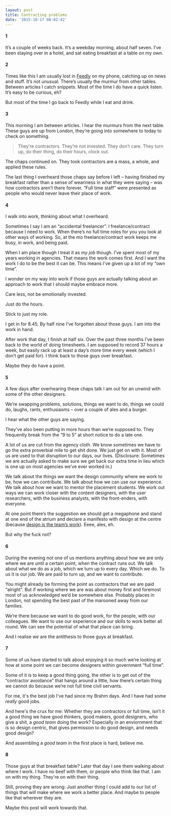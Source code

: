 ```yaml
---
layout: post
title: Contracting problems
date: '2015-10-17 08:02:42'
---
```


#### 1
It’s a couple of weeks back. It’s a weekday morning, about half seven. I’ve been staying over in a hotel, and sat eating breakfast at a table on my own.

#### 2
Times like this I am usually lost in [Feedly](http://www.feedly.com/) on my phone, catching up on news and stuff. It’s not unusual. There’s usually the murmur from other tables. Between articles I catch snippets. Most of the time I do have a quick listen. It’s easy to be curious, eh?

But most of the time I go back to Feedly while I eat and drink.

#### 3
This morning I am between articles. I hear the murmurs from the next table. These guys are up from London, they’re going into somewhere to today to check on something.

> They’re contractors. They’re not invested. They don’t care. They turn up, do their thing, do their hours, clock out.

The chaps continued on. They took contractors are a mass, a whole, and applied these rules.

The last thing I overheard those chaps say before I left – having finished my breakfast rather than a sense of weariness in what they were saying – was how contractors aren’t there forever. “Full time staff” were presented as people who would never leave their place of work.

#### 4
I walk into work, thinking about what I overheard.

Sometimes I say I am an “accidental freelancer”. I freelance/contract because I need to work. When there’s no full time roles for you you look at other ways of working. So, at the mo freelance/contract work keeps me busy, in work, and being paid.

When I am place though I treat it as *my job* though. I’ve spent most of my years working in agencies. That means the work comes first. And I want the work I do to be the best it can be. This means I've given up a lot of my “own time”.

I wonder on my way into work if those guys are actually talking about an approach to work that I should maybe embrace more.

Care less, not be emotionally invested.

Just do the hours.

Stick to just my role.

I get in for 8.45. By half nine I’ve forgotten about those guys. I am into the work in hand.

After work that day, I finish at half six. Over the past three months I’ve been back to the world of doing timesheets. I am supposed to record 37 hours a week, but easily rack up at least a day’s more time every week (which I don’t get paid for). I think back to those guys over breakfast.

Maybe they do have a point.

#### 5
A few days after overhearing these chaps talk I am out for an unwind with some of the other designers.

We’re swapping problems, solutions, things we want to do, things we could do, laughs, rants, enthusiasms – over a couple of ales and a burger.

I hear what the other guys are saying.

They’ve also been putting in more hours than we’re supposed to. They frequently break from the “9 to 5” at short notice to do a late one.

A lot of us are cut from the agency cloth. We know sometimes we have to go the extra proverbial mile to get shit done. We just get on with it. Most of us are used to that disruption to our days, our lives. (Disclosure: Sometimes we are actually asked to make sure we get back our extra time in lieu which is one up on most agencies we’ve ever worked in.)

We talk about the things we want the design community where we work to be, how we can contribute. We talk about how we can use our experience. We talk about how we want to mentor the placement students. We work out ways we can work closer with the content designers, with the user researchers, with the business analysts, with the front-enders, with everyone.

At one point there’s the suggestion we should get a megaphone and stand at one end of the atrium and declare a manifesto with design at the centre (because [design is the team’s work](/design-is-teamwork)). Eeee, ales, eh.

But why the fuck not?

#### 6
During the evening not one of us mentions anything about how we are only where we are until a certain point, when the contract runs out. We talk about what we do as a job, which we turn up to every day. Which we do. To us it is our job. We are paid to turn up, and we want to contribute.

You might already be forming the point as contractors that we are paid “alright”. But if working where we are was about money first and foremost most of us acknowledged we’d be somewhere else. Probably places in London, not spending the best past of the marooned away from our families.

We’re there because we want to do good work, for the people, with our colleagues. We want to use our experience and our skills to work better all round. We can see the potential of what that place can bring.

And I realise *we* are the antithesis to those guys at breakfast.

#### 7
Some of us have started to talk about enjoying it so much we’re looking at how at some point we can become designers within government “full time”.

Some of it is to keep a good thing going, the other is to get out of the “contractor avoidance” that hangs around a little, how there’s certain thing we cannot do because we’re not full time civil servants.

For me, it's the best job I've had since my Brahm days. And I have had some *really* good jobs.

And here's the crux for me: Whether they are contractors or full time, isn’t it a good thing we have good thinkers, good makers, good designers, who give a shit, a *good team* doing the work? Especially in an enviornment that is so design centric, that gives permission to do good design, and needs good design?

And assembling a *good team* in the first place is hard, believe me.

#### 8
Those guys at that breakfast table? Later that day I see them walking about where I work. I have no beef with them, or people who think like that. I am on with my thing. They're on with their thing.

Still, proving they are wrong: Just another thing I could add to our list of things that will make where we work a better place. And maybe to people like that wherever they are.

Maybe this post will work towards that.
